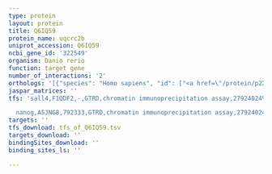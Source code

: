 ```yaml
---
type: protein
layout: protein
title: Q6IQ59
protein_name: uqcrc2b
uniprot_accession: Q6IQ59
ncbi_gene_id: '322549'
organism: Danio rerio
function: target gene
number_of_interactions: '2'
orthologs: '[{"species": "Homo sapiens", "id": ["<a href=\"/protein/p22695\">P22695</a>"]}, {"species": "Mus musculus", "id": ["<a href=\"/protein/q9db77\">Q9DB77</a>"]}, {"species": "Rattus norvegicus", "id": ["<a href=\"/protein/p32551\">P32551</a>"]}, {"species": "Drosophila melanogaster", "id": ["<a href=\"/protein/q9vv75\">Q9VV75</a>"]}, {"species": "Caenorhabditis elegans", "id": ["<a href=\"/protein/q9tz33\">Q9TZ33</a>", "<a href=\"/protein/g5edd1\">G5EDD1</a>", "<a href=\"/protein/q22370\">Q22370</a>"]}]'
jaspar_matrices: ''
tfs: 'sall4,F1QDF2,-,GTRD,chromatin immunoprecipitation assay,27924024%5Buid%5D,No

  nanog,A5JNG8,792333,GTRD,chromatin immunoprecipitation assay,27924024%5Buid%5D,No'
targets: ''
tfs_download: tfs_of_Q6IQ59.tsv
targets_download: ''
bindingSites_download: ''
binding_sites_ls: ''

---
```

